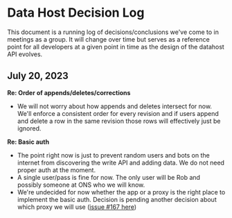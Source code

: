 # Data Host Decision Log

This document is a running log of decisions/conclusions we've come to in meetings as a group. It will change over time but serves as a reference point for all developers at a given point in time as the design of the datahost API evolves.

## July 20, 2023

**Re: Order of appends/deletes/corrections**
- We will not worry about how appends and deletes intersect for now. We'll enforce a consistent order for every revision and if users append and delete a row in the same revision those rows will effectively just be ignored.

**Re: Basic auth**
- The point right now is just to prevent random users and bots on the internet from discovering the write API and adding data. We do not need proper auth at the moment.
- A single user/pass is fine for now. The only user will be Rob and possibly someone at ONS who we will know.
- We're undecided for now whether the app or a proxy is the right place to implement the basic auth. Decision is pending another decision about which proxy we will use ([issue #167 here](https://github.com/Swirrl/datahost-prototypes/issues/167))
